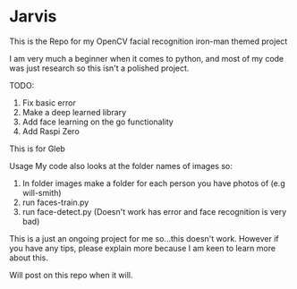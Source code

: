 # Jarvis
This is the Repo for my OpenCV facial recognition iron-man themed project

I am very much a beginner when it comes to python, and most of my code was just research so this isn't a polished project.

TODO:
1. Fix basic error
2. Make a deep learned library
3. Add face learning on the go functionality
4. Add Raspi Zero

This is for Gleb

Usage
My code also looks at the folder names of images so:
1. In folder images make a folder for each person you have photos of (e.g will-smith)
2. run faces-train.py
3. run face-detect.py (Doesn't work has error and face recognition is very bad)

This is a just an ongoing project for me so...this doesn't work. However if you have any tips, please explain more because I am keen to learn more about this.

Will post on this repo when it will.
